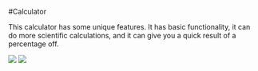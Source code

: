 #Calculator

This calculator has some unique features. It has basic functionality, it can do more scientific calculations, and it can give you a quick result of a percentage off. 

<img src="img/ScreenShot42">
<img src="img/ScreenShotPi">